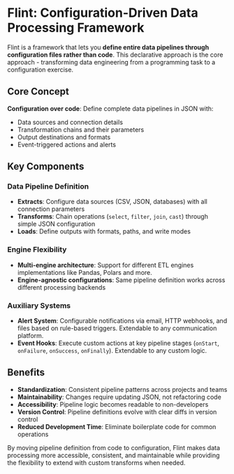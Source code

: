 # Flint: Configuration-Driven Data Processing Framework

Flint is a framework that lets you **define entire data pipelines through configuration files rather than code**. This declarative approach is the core approach - transforming data engineering from a programming task to a configuration exercise.

## Core Concept

**Configuration over code**: Define complete data pipelines in JSON with:
- Data sources and connection details
- Transformation chains and their parameters
- Output destinations and formats
- Event-triggered actions and alerts

## Key Components

### Data Pipeline Definition
- **Extracts**: Configure data sources (CSV, JSON, databases) with all connection parameters
- **Transforms**: Chain operations (`select`, `filter`, `join`, `cast`) through simple JSON configuration
- **Loads**: Define outputs with formats, paths, and write modes

### Engine Flexibility
- **Multi-engine architecture**: Support for different ETL engines implementations like Pandas, Polars and more.
- **Engine-agnostic configurations**: Same pipeline definition works across different processing backends

### Auxiliary Systems
- **Alert System**: Configurable notifications via email, HTTP webhooks, and files based on rule-based triggers. Extendable to any communication platform.
- **Event Hooks**: Execute custom actions at key pipeline stages (`onStart`, `onFailure`, `onSuccess`, `onFinally`). Extendable to any custom logic.

## Benefits

- **Standardization**: Consistent pipeline patterns across projects and teams
- **Maintainability**: Changes require updating JSON, not refactoring code
- **Accessibility**: Pipeline logic becomes readable to non-developers
- **Version Control**: Pipeline definitions evolve with clear diffs in version control
- **Reduced Development Time**: Eliminate boilerplate code for common operations

By moving pipeline definition from code to configuration, Flint makes data processing more accessible, consistent, and maintainable while providing the flexibility to extend with custom transforms when needed.